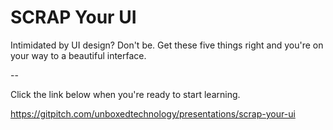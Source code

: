 # SCRAP Your UI
Intimidated by UI design? Don't be. Get these five things right and you're on your way to a beautiful interface.

--

Click the link below when you're ready to start learning.

<https://gitpitch.com/unboxedtechnology/presentations/scrap-your-ui>
